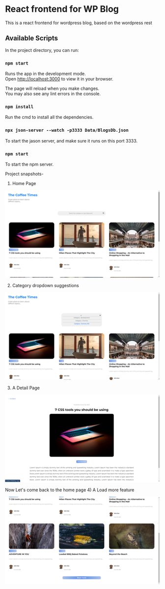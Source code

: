 # React frontend for WP Blog

This is a react frontend for wordpress blog, based on the wordpress rest 

## Available Scripts

In the project directory, you can run:

### `npm start`

Runs the app in the development mode.\
Open [http://localhost:3000](http://localhost:3000) to view it in your browser.

The page will reload when you make changes.\
You may also see any lint errors in the console.

### `npm install`

Run the cmd to install all the dependencies.

### `npx json-server --watch -p3333 Data/BlogsDb.json`

To start the jason server, and make sure it runs on this port 3333.

### `npm start`
To start the npm server.


Project snapshots-

1) Home Page
 <p align = "center">
  <img src="Screenshot/Homepage1.png" alt="Homepage1">
</p>

2) Category dropdown suggestions
<p align = "center">
  <img src="Screenshot/Dropdown.png" alt="Homepage1">
</p>

3) A Detail Page
<p align = "center">
  <img src="Screenshot/DetailPage.png" alt="Homepage1">
</p>

Now Let's come back to the home page
4) A Load more feature
<p align = "center">
  <img src="Screenshot/LoadMore.png" alt="Homepage1">
</p>